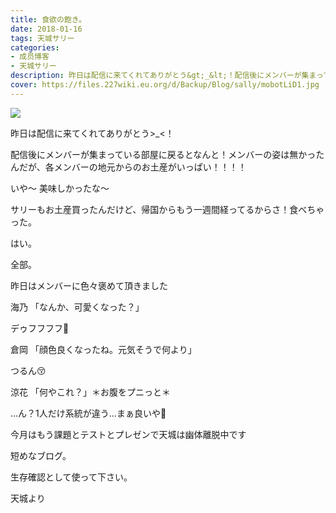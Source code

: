 ```yaml
---
title: 食欲の飽き。
date: 2018-01-16
tags: 天城サリー
categories: 
- 成员博客
- 天城サリー
description: 昨日は配信に来てくれてありがとう&gt;_&lt;！配信後にメンバーが集まっている部屋に戻るとなんと！メンバーの姿は無かったんだが、各メンバーの地元からのお土産がいっぱい！！！！いや〜 美味しかったな〜サリ...
cover: https://files.227wiki.eu.org/d/Backup/Blog/sally/mobotLiD1.jpg 
---
```

![](https://files.227wiki.eu.org/d/Backup/Blog/sally/mobotLiD1.jpg)



昨日は配信に来てくれてありがとう>_<！


配信後にメンバーが集まっている部屋に戻るとなんと！メンバーの姿は無かったんだが、各メンバーの地元からのお土産がいっぱい！！！！


いや〜 美味しかったな〜

サリーもお土産買ったんだけど、帰国からもう一週間経ってるからさ！食べちゃった。

はい。

全部。

昨日はメンバーに色々褒めて頂きました

海乃 「なんか、可愛くなった？」

デゥフフフフ🤤

倉岡 「顔色良くなったね。元気そうで何より」

つるん😚

涼花 「何やこれ？」＊お腹をプニっと＊

...ん？1人だけ系統が違う...まぁ良いや💖

今月はもう課題とテストとプレゼンで天城は幽体離脱中です

短めなブログ。

生存確認として使って下さい。

天城より








